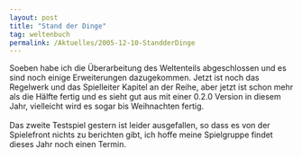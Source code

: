 ```yaml
---
layout: post
title: "Stand der Dinge"
tag: weltenbuch
permalink: /Aktuelles/2005-12-10-StandderDinge
---
```


<p>Soeben habe ich die &Uuml;berarbeitung des Weltenteils abgeschlossen und es sind noch einige Erweiterungen dazugekommen. Jetzt ist noch das Regelwerk und das Spielleiter Kapitel an der Reihe, aber jetzt ist schon mehr als die H&auml;lfte fertig und es sieht gut aus mit einer 0.2.0 Version in diesem Jahr, vielleicht wird es sogar bis Weihnachten fertig.<br/>
<br/>
Das zweite Testspiel gestern ist leider ausgefallen, so dass es von der Spielefront nichts zu berichten gibt, ich hoffe meine Spielgruppe findet dieses Jahr noch einen Termin.</p>

